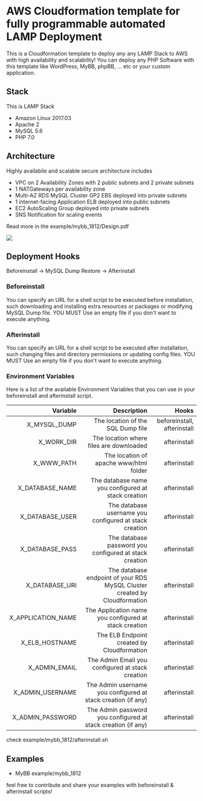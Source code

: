 # AWS Cloudformation template for fully programmable automated LAMP Deployment

This is a Cloudformation template to deploy *any* any LAMP Stack to AWS with high availability and scalability! You can deploy any PHP Software with this template like WordPress, MyBB, phpBB, ... etc or your custom application.

## Stack

This is LAMP Stack
- Amazon Linux 2017.03
- Apache 2
- MySQL 5.6
- PHP 7.0

## Architecture

Highly availabile and scalable secure architecture includes

- VPC on 2 Availability Zones with 2 public subnets and 2 private subnets
- 1 NATGateways per availability zone
- Multi-AZ RDS MySQL Cluster GP2 EBS deployed into private subnets
- 1 internet-facing Application ELB deployed into public subnets
- EC2 AutoScaling Group deployed into private subnets
- SNS Notification for scaling events

Read more in the example/mybb_1812/Design.pdf

[<img src="https://s3.amazonaws.com/cloudformation-examples/cloudformation-launch-stack.png">](https://console.aws.amazon.com/cloudformation/home?region=us-east-1#/stacks/new?stackName=lamp-stack&templateURL=https://s3.eu-central-1.amazonaws.com/mybb-cx/lamp.cf.template.json)

## Deployment Hooks

Beforeinstall -> MySQL Dump Restore -> Afterinstall

### Beforeinstall

You can specify an URL for a shell script to be executed before installation, such downloading and installing extra resources or packages or modifying MySQL Dump file. YOU MUST Use an empty file if you don't want to execute anything.

### Afterinstall

You can specify an URL for a shell script to be executed after installation, such changing files and directory permissions or updating config files. YOU MUST Use an empty file if you don't want to execute anything.

### Environment Variables

Here is a list of the available Environment Variables that you can use in your beforeinstall and afterinstall script.

| **Variable**       | **Description**                                                           | **Hooks**                   |
| -----------------: | ------------------------------------------------------------------------: | --------------------------: |
| X_MYSQL_DUMP       | The location of the SQL Dump file                                         | beforeinstall, afterinstall |
| X_WORK_DIR         | The location where files are downloaded                                   | afterinstall                |
| X_WWW_PATH         | The location of apache www/html folder                                    | afterinstall                |
| X_DATABASE_NAME    | The database name you configured at stack creation                        | afterinstall                |
| X_DATABASE_USER    | The database username you configured at stack creation                    | afterinstall                |
| X_DATABASE_PASS    | The database password you configured at stack creation                    | afterinstall                |
| X_DATABASE_URI     | The database endpoint of your RDS MySQL Cluster created by Cloudformation | afterinstall                |
| X_APPLICATION_NAME | The Application name you configured at stack creation                     | afterinstall                |
| X_ELB_HOSTNAME     | The ELB Endpoint created by Cloudformation                                | afterinstall                |
| X_ADMIN_EMAIL      | The Admin Email you configured at stack creation                          | afterinstall                |
| X_ADMIN_USERNAME   | The Admin username you configured at stack creation (if any)              | afterinstall                |
| X_ADMIN_PASSWORD   | The Admin password you configured at stack creation (if any)              | afterinstall                |

check example/mybb_1812/afterinstall.sh

## Examples

- MyBB example/mybb_1812

feel free to contribute and share your examples with beforeinstall & afterinstall scripts!



